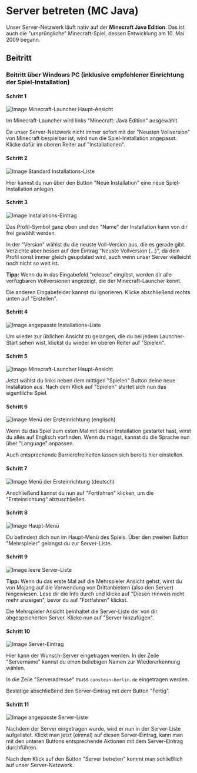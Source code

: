 # Server betreten (MC Java)
Unser Server-Netzwerk läuft nativ auf der **Minecraft Java Edition**. Das ist auch die "ursprüngliche" Minecraft-Spiel, dessen Entwicklung am 10. Mai 2009 begann.

## Beitritt

### Beitritt über Windows PC (inklusive empfohlener Einrichtung der Spiel-Installation)

#### Schritt 1
![Image Minecraft-Launcher Haupt-Ansicht](./images/Java_Join-1.png)

Im Minecraft-Launcher wird links "Minecraft: Java Edition" ausgewählt.

Da unser Server-Netzwerk nicht immer sofort mit der "Neusten Vollversion" von Minecraft bespielbar ist, wird nun die Spiel-Installation angepasst. Klicke dafür im oberen Reiter auf "Installationen".

#### Schritt 2
![Image Standard Installations-Liste](./images/Java_Join-2.png)

Hier kannst du nun über den Button "Neue Installation" eine neue Spiel-Installation anlegen.

#### Schritt 3
![Image Installations-Eintrag](./images/Java_Join-3.png)

Das Profil-Symbol ganz oben und den "Name" der Installation kann von dir frei gewählt werden.

In der "Version" wählst du die neuste Voll-Version aus, die es gerade gibt. Verzichte aber besser auf den Eintrag "Neuste Vollversion (...)", da dein Profil sonst immer gleich geupdated wird, auch wenn unser Server vielleicht noch nicht so weit ist.

**Tipp:** Wenn du in das Eingabefeld "release" eingibst, werden dir alle verfügbaren Vollversionen angezeigt, die der Minecraft-Launcher kennt.

Die anderen Eingabefelder kannst du ignorieren. Klicke abschließend rechts unten auf "Erstellen".

#### Schritt 4
![Image angepasste Installations-Liste](./images/Java_Join-4.png)

Um wieder zur üblichen Ansicht zu gelangen, die du bei jedem Launcher-Start sehen wist, klickst du wieder im oberen Reiter auf "Spielen".

#### Schritt 5
![Image Minecraft-Launcher Haupt-Ansicht](./images/Java_Join-5.png)

Jetzt wählst du links neben dem mittigen "Spielen" Button deine neue Installation aus. Nach dem Klick auf "Spielen" startet sich nun das eigentliche Spiel.

#### Schritt 6
![Image Menü der Ersteinrichtung (englisch)](./images/Java_Join-6.png)

Wenn du das Spiel zum esten Mal mit dieser Installation gestartet hast, wirst du alles auf Englisch vorfinden. Wenn du magst, kannst du die Sprache nun über "Language" anpassen.

Auch entsprechende Barrierefreiheiten lassen sich bereits hier einstellen.

#### Schritt 7
![Image Menü der Ersteinrichtung (deutsch)](./images/Java_Join-7.png)

Anschließend kannst du nun auf "Fortfahren" klicken, um die "Ersteinrichtung" abzuschließen.

#### Schritt 8
![Image Haupt-Menü](./images/Java_Join-8.png)

Du befindest dich nun im Haupt-Menü des Spiels. Über den zweiten Button "Mehrspieler" gelangst du zur Server-Liste.

#### Schritt 9
![Image leere Server-Liste](./images/Java_Join-9.png)

**Tipp:** Wenn du das erste Mal auf die Mehrspieler Ansicht gehst, wirst du von Mojang auf die Verwendung von Drittanbietern (also den Server) hingewiesen. Lese dir die Info durch und klicke auf "Diesen Hinweis nicht mehr anzeigen", bevor du auf "Fortfahren" klickst.

Die Mehrspieler Ansicht beinhaltet die Server-Liste der von dir abgespeicherten Server. Klicke nun auf "Server hinzufügen".

#### Schritt 10
![Image Server-Eintrag](./images/Java_Join-10.png)

Hier kann der Wunsch-Server eingetragen werden. In der Zeile "Servername" kannst du einen beliebigen Namen zur Wiedererkennung wählen.

In die Zeile "Serveradresse" muss `canstein-berlin.de` eingetragen werden.

Bestätige abschließend den Server-Eintrag mit dem Button "Fertig".

#### Schritt 11
![Image angepasste Server-Liste](./images/Java_Join-11.png)

Nachdem der Server eingetragen wurde, wird er nun in der Server-Liste aufgelistet. Klickt man jetzt (einmal) auf diesen Server-Eintrag, kann man mit den unteren Buttons entsprechende Aktionen mit dem Server-Eintrag durchführen.

Nach dem Klick auf den Button "Server betreten" kommt man schließlich auf unser Server-Netzwerk.